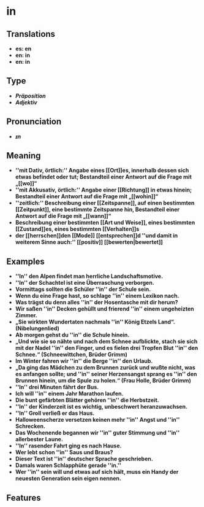# in
## Translations
- **es: en**
- **en: in**
- **en: in**
## Type
- _**Präposition**_
- _**Adjektiv**_
## Pronunciation
- _**ɪn**_
## Meaning
- **''mit Dativ, örtlich:'' Angabe eines [[Ort]]es, innerhalb dessen sich etwas befindet oder tut; Bestandteil einer Antwort auf die Frage mit „[[wo]]“**
- **''mit Akkusativ, örtlich:'' Angabe einer [[Richtung]] in etwas hinein; Bestandteil einer Antwort auf die Frage mit „[[wohin]]“**
- **''zeitlich:'' Beschreibung einer [[Zeitspanne]], auf einen bestimmten [[Zeitpunkt]], eine bestimmte Zeitspanne hin, Bestandteil einer Antwort auf die Frage mit „[[wann]]“**
- **Beschreibung einer bestimmten [[Art und Weise]], eines bestimmten [[Zustand]]es, eines bestimmten [[Verhalten]]s**
- **der [[herrschen]]den [[Mode]] [[entsprechen]]d ''und damit in weiterem Sinne auch:'' [[positiv]] [[bewerten|bewertet]]**
## Examples
- **''In'' den Alpen findet man herrliche Landschaftsmotive.**
- **''In'' der Schachtel ist eine Überraschung verborgen.**
- **Vormittags sollten die Schüler ''in'' der Schule sein.**
- **Wenn du eine Frage hast, so schlage ''in'' einem Lexikon nach.**
- **Was trägst du denn alles ''in'' der Hosentasche mit dir herum?**
- **Wir saßen ''in'' Decken gehüllt und frierend ''in'' einem ungeheizten Zimmer.**
- **„Sie wirkten Wundertaten nachmals ''in'' König Etzels Land“. (Nibelungenlied)**
- **Ab morgen gehst du ''in'' die Schule hinein.**
- **„Und wie sie so nähte und nach dem Schnee aufblickte, stach sie sich mit der Nadel ''in'' den Finger, und es fielen drei Tropfen Blut ''in'' den Schnee.“ (Schneewittchen, Brüder Grimm)**
- **Im Winter fahren wir ''in'' die Berge ''in'' den Urlaub.**
- **„Da ging das Mädchen zu dem Brunnen zurück und wußte nicht, was es anfangen sollte; und ''in'' seiner Herzensangst sprang es ''in'' den Brunnen hinein, um die Spule zu holen.“ (Frau Holle, Brüder Grimm)**
- **''In'' drei Minuten fährt der Bus.**
- **Ich will ''in'' einem Jahr Marathon laufen.**
- **Die bunt gefärbten Blätter gehören ''in'' die Herbstzeit.**
- **''In'' der Kinderzeit ist es wichtig, unbeschwert heranzuwachsen.**
- **''In'' Groll verließ er das Haus.**
- **Halloweenscherze versetzen keinen mehr ''in'' Angst und ''in'' Schrecken.**
- **Das Wochenende begannen wir ''in'' guter Stimmung und ''in'' allerbester Laune.**
- **''In'' rasender Fahrt ging es nach Hause.**
- **Wer lebt schon ''in'' Saus und Braus?**
- **Dieser Text ist ''in'' deutscher Sprache geschrieben.**
- **Damals waren Schlapphüte gerade ''in.''**
- **Wer ''in'' sein will und etwas auf sich hält, muss ein Handy der neuesten Generation sein eigen nennen.**
## Features
